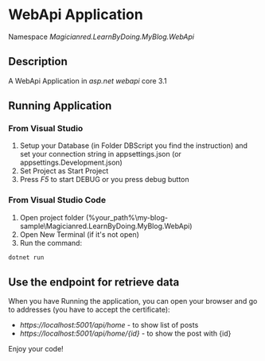 # WebApi Application  
Namespace *Magicianred.LearnByDoing.MyBlog.WebApi*  

## Description  
A WebApi Application in *asp.net webapi* core 3.1  

## Running Application

### From Visual Studio
1. Setup your Database (in Folder DBScript you find the instruction) and set your connection string in appsettings.json (or appsettings.Development.json)  
2. Set Project as Start Project  
3. Press *F5* to start DEBUG or you press debug button  

### From Visual Studio Code  
1. Open project folder (%your_path%\my-blog-sample\Magicianred.LearnByDoing.MyBlog.WebApi)  
2. Open New Terminal (if it's not open)  
3. Run the command:
```cmd
dotnet run 
```

## Use the endpoint for retrieve data  
When you have Running the application, you can open your browser and go to addresses (you have to accept the certificate):  
- *https://localhost:5001/api/home* - to show list of posts  
- *https://localhost:5001/api/home/{id}* - to show the post with {id}  

Enjoy your code!  
